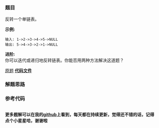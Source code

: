 ### 题目
反转一个单链表。

**示例:**

    
    
    输入: 1->2->3->4->5->NULL
    输出: 5->4->3->2->1->NULL

**进阶:**  
你可以迭代或递归地反转链表。你能否用两种方法解决这道题？

[原题](https://leetcode-cn.com/problems/reverse-linked-list/)    **[代码文件]()**


### 解题思路




### 参考代码

```go


```




**更多题解可以在我的[github](https://github.com/LZH139/leetcode_Go)上看到，每天都在持续更新，觉得还不错的话，记得点个小星星哈，谢谢啦**
